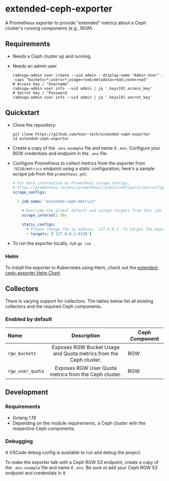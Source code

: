 # extended-ceph-exporter

A Prometheus exporter to provide "extended" metrics about a Ceph cluster's running components (e.g., RGW).

## Requirements

* Needs a Ceph cluster up and running.

* Needs an admin user

    ```
    radosgw-admin user create --uid admin --display-name "Admin User" --caps "buckets=*;users=*;usage=read;metadata=read;zone=read"
    # Access key / "Username"
    radosgw-admin user info --uid admin | jq '.keys[0].access_key'
    # Secret key / "Password
    radosgw-admin user info --uid admin | jq '.keys[0].secret_key'
    ```

## Quickstart

* Clone the repository:
  ```console
  git clone https://github.com/koor-tech/extended-ceph-exporter
  cd extended-ceph-exporter
  ```

* Create a copy of the `.env.example` file and name it `.env`. Configure your RGW credentials and endpoint in the `.env` file.

* Configure Prometheus to collect metrics from the exporter from `:9138/metrics` endpoint using a static configuration, here's a sample scrape job from the `prometheus.yml`:

  ```yaml
  # For more information on Prometheus scrape_configs:
  # https://prometheus.io/docs/prometheus/latest/configuration/configuration/#scrape_config
  scrape_configs:

    - job_name: "extended-ceph-metrics"

      # Override the global default and scrape targets from this job every 30 seconds.
      scrape_interval: 30s

      static_configs:
        # Please change the ip address `127.0.0.1` to target the exporter is running
        - targets: ['127.0.0.1:9138']
  ```

* To run the exporter locally, run `go run .`

### Helm

To install the exporter to Kubernetes using Helm, check out the [extended-ceph-exporter Helm Chart](charts/extended-ceph-exporter/).

## Collectors

There is varying support for collectors. The tables
below list all existing collectors and the required Ceph components.

### Enabled by default

| Name             |                            Description                            | Ceph Component |
| :--------------- | :---------------------------------------------------------------: | -------------- |
| `rgw_buckets`    | Exposes RGW Bucket Usage and Quota metrics from the Ceph cluster. | RGW            |
| `rgw_user_quota` |       Exposes RGW User Quota metrics from the Ceph cluster.       | RGW            |

## Development

### Requirements

* Golang 1.19
* Depending on the module requirements, a Ceph cluster with the respective Ceph components.

### Debugging

A VSCode debug config is available to run and debug the project.

To make the exporter talk with a Ceph RGW S3 endpoint, create a copy of the `.env.example` file and name it `.env`.
Be sure ot add your Ceph RGW S3 endpoint and credentials in it.
